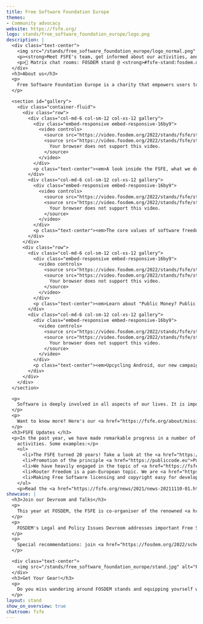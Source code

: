 ```yaml
---
title: Free Software Foundation Europe
themes:
- Community advocacy
website: https://fsfe.org/
logo: stands/free_software_foundation_europe/logo.png
description: |
  <div class="text-center">
    <img src="/stands/free_software_foundation_europe/logo_normal.png" alt="FSFE logo" style="max-width: 100%; margin-bottom: 2em;" />
    <p><strong>Meet FSFE's team, get informed about our activities, and ask us anything!</strong></p>
    <p>💬 Matrix chat rooms: FOSDEM stand @ <strong>#fsfe-stand:fosdem.org</strong> <a href="https://matrix.to/#/#fsfe-stand:fosdem.org" target="_blank"><span class="material-icons md-18 mr-1">launch</span></a> / General FSFE space @ <strong>#fsfe:fsfe.org</strong> <a href="https://matrix.to/#/#fsfe:fsfe.org" target="_blank"><span class="material-icons md-18 mr-1">launch</span></a></p>
  </div>
  <h3>About us</h3>
  <p>
    Free Software Foundation Europe is a charity that empowers users to control technology.
  </p>

  <section id="gallery">
    <div class="container-fluid">
      <div class="row">
        <div class="col-md-6 col-sm-12 col-xs-12 gallery">
          <div class="embed-responsive embed-responsive-16by9">
            <video controls>
              <source src="https://video.fosdem.org/2022/stands/fsfe/stand_video_fsfe_video3.mp4" type="video/mp4">
              <source src="https://video.fosdem.org/2022/stands/fsfe/stand_video_fsfe_video3.webm" type="video/webm">
                Your browser does not support this video.
              </source>
            </video>
          </div>
          <p class="text-center"><em>A look inside the FSFE, what we do, how we work, and our awesome community</em></p>
        </div>
        <div class="col-md-6 col-sm-12 col-xs-12 gallery">
          <div class="embed-responsive embed-responsive-16by9">
            <video controls>
              <source src="https://video.fosdem.org/2022/stands/fsfe/stand_video_fsfe_video1.mp4" type="video/mp4">
              <source src="https://video.fosdem.org/2022/stands/fsfe/stand_video_fsfe_video1.webm" type="video/webm">
                Your browser does not support this video.
              </source>
            </video>
          </div>
          <p class="text-center"><em>The core values of software freedom</em></p>
        </div>
      </div>
      <div class="row">
        <div class="col-md-6 col-sm-12 col-xs-12 gallery">
          <div class="embed-responsive embed-responsive-16by9">
            <video controls>
              <source src="https://video.fosdem.org/2022/stands/fsfe/stand_video_fsfe_video4.mp4" type="video/mp4">
              <source src="https://video.fosdem.org/2022/stands/fsfe/stand_video_fsfe_video4.webm" type="video/webm">
                Your browser does not support this video.
              </source>
            </video>
          </div>
          <p class="text-center"><em>Learn about "Public Money? Public Code!"</em></p>
        </div>
        <div class="col-md-6 col-sm-12 col-xs-12 gallery">
          <div class="embed-responsive embed-responsive-16by9">
            <video controls>
              <source src="https://video.fosdem.org/2022/stands/fsfe/stand_video_fsfe_video2.mp4" type="video/mp4">
              <source src="https://video.fosdem.org/2022/stands/fsfe/stand_video_fsfe_video2.webm" type="video/webm">
                Your browser does not support this video.
              </source>
            </video>
          </div>
          <p class="text-center"><em>Upcycling Android, our new campaign for more sustainability</em></p>
        </div>
      </div>
    </div>
  </section>

  <p>
    Software is deeply involved in all aspects of our lives. It is important that this technology empowers rather than restricts us. Free Software gives everybody the rights to use, understand, adapt and share software. These rights help support other fundamental rights like freedom of speech, freedom of press and privacy.
  </p>
  <p>
    Want to know more? Here's our <a href="https://fsfe.org/about/mission.html">mission</a> ⭐, our <a href="https://fsfe.org/activities/activities.html">activities</a> 🚀, and how you can <a href="https://fsfe.org/contribute/contribute.html">become part</a> of all this 💪. And hey, if you would like to watch more videos, check out our <a href="https://media.fsfe.org/">Peertube instance</a> 📺!
  </p>
  <h3>FSFE Updates </h3>
  <p>In the past year, we have made remarkable progress in a number of our
    activities. Some examples:</p>
    <ul>
      <li>The FSFE turned 20 years! Take a look at the <a href="https://fsfe.org/activities/20years/">highlights</a>!</li>
      <li>Promotion of the principle <a href="https://publiccode.eu">Public Money? Public Code!</a> to decision-makers in politics and public administrations. It's a powerful framework and open for participation and collaboration.</li>
      <li>We have heavily engaged in the topic of <a href="https://fsfe.org/news/2021/news-20211110-01.html#sustainability">sustainability of Free Software</a></li>
      <li>Router Freedom is a pan-European topic. We are <a href="https://fsfe.org/news/2021/news-20210330-01.en.html">working together</a> with organisations from many countries to safeguard user rights!</li>
      <li>Making Free Software licensing and copyright easy for developers with <a href="https://reuse.software">REUSE</a>. Now, it's simpler than ever before to declare conditions for reuse of your software.</li>
    </ul>
    <p>Read the <a href="https://fsfe.org/news/2021/news-20211110-01.html">complete overview of our activities in 2021</a> – but take some time, it's been a lot! :)</p>
showcase: |
  <h3>Join our Devroom and Talks</h3>
  <p>
    This year at FOSDEM, the FSFE is co-organiser of the renowned <a href="https://fosdem.org/2022/schedule/track/legal_and_policy_issues/">Legal and Policy Devroom</a>. We are excited and look forward to presenting you an interesting programme throughout the whole weekend.
  </p>
  <p>
    FOSDEM's Legal and Policy Issues Devroom addresses important Free Software related policy and legal topics. Our community has substantial expertise in this area yet there are few venues to discuss these matters in a forum open to all. Hackers, developers, contributors, lawyers, policy experts, and community leaders all possess expertise in these matters. At the Legal and Policy Issues Devroom we come together for a fruitful exchange on these questions.
  </p>
  <p>
    Special recommendations: join <a href="https://fosdem.org/2022/schedule/event/deviceneutrality/">this talk</a> on Saturday 15:00 to learn about Device Neutrality, a highly important topic for digital freedoms, by Lucas Lasota of the FSFE. Directly afterwards, the organiser of the devroom – FSFE's Alexander Sander and Max Mehl among them – will discuss the <a href="https://fosdem.org/2022/schedule/event/organizerslegalpolicy/">hot topics of the day and year</a>.
  </p>

  <div class="text-center">
    <img src="/stands/free_software_foundation_europe/stand.jpg" alt="FSFE's FOSDEM Booth" style="width: 550px; margin-bottom: 2em; max-width: 100%;" />
  </div>
  <h3>Get Your Gear!</h3>
  <p>
    Do you miss wandering around FOSDEM stands and equipping yourself with <strong>merchandise</strong> and <strong>information material</strong>? We can't offer you the real experience, but you don't need to wait for next year! Browse and order our <a href="https://fsfe.org/contribute/spreadtheword.html">stickers, flyer and posters</a> and check out new and classic <a href="https://fsfe.org/order/index.html">shirts and branded items</a>.
  </p>
layout: stand
show_on_overview: true
chatroom: fsfe
---
```


